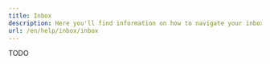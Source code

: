 ```yaml
---
title: Inbox
description: Here you'll find information on how to navigate your inbox, and how to use the functionality in the inbox.
url: /en/help/inbox/inbox
---
```


TODO